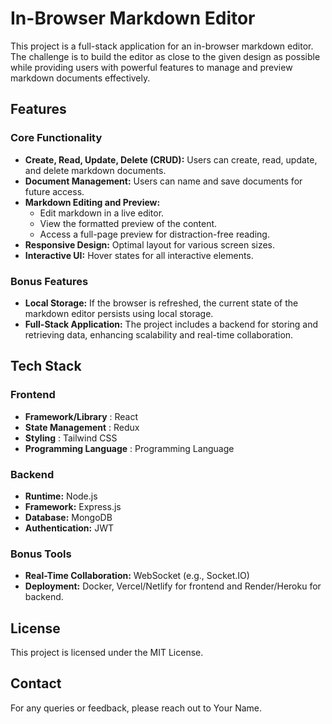 # In-Browser Markdown Editor

This project is a full-stack application for an in-browser markdown editor. The challenge is to build the editor as close to the given design as possible while providing users with powerful features to manage and preview markdown documents effectively.

## Features

### Core Functionality

- **Create, Read, Update, Delete (CRUD):** Users can create, read, update, and delete markdown documents.
- **Document Management:** Users can name and save documents for future access.
- **Markdown Editing and Preview:**
  - Edit markdown in a live editor.
  - View the formatted preview of the content.
  - Access a full-page preview for distraction-free reading.
- **Responsive Design:** Optimal layout for various screen sizes.
- **Interactive UI:** Hover states for all interactive elements.

### Bonus Features

- **Local Storage:** If the browser is refreshed, the current state of the markdown editor persists using local storage.
- **Full-Stack Application:** The project includes a backend for storing and retrieving data, enhancing scalability and real-time collaboration.

## Tech Stack

### Frontend

- **Framework/Library** : React
- **State Management** : Redux
- **Styling** : Tailwind CSS
- **Programming Language** : Programming Language

### Backend

- **Runtime:** Node.js
- **Framework:** Express.js
- **Database:** MongoDB
- **Authentication:** JWT

### Bonus Tools

- **Real-Time Collaboration:** WebSocket (e.g., Socket.IO)
- **Deployment:** Docker, Vercel/Netlify for frontend and Render/Heroku for backend.

## License

This project is licensed under the MIT License.

## Contact

For any queries or feedback, please reach out to Your Name.

